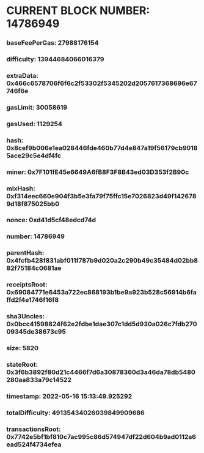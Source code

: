 # CURRENT BLOCK NUMBER: 14786949

### baseFeePerGas: 27988176154
### difficulty: 13944684066016379
### extraData: 0x466c6578706f6f6c2f53302f5345202d2057617368696e67746f6e
### gasLimit: 30058619
### gasUsed: 1129254
### hash: 0x8cef9b006e1ea028446fde460b77d4e847a19f56179cb90185ace29c5e4df4fc
### miner: 0x7F101fE45e6649A6fB8F3F8B43ed03D353f2B90c
### mixHash: 0xf314eec660e904f3b5e3fa79f75ffc15e7026823d49f1426789d18f875025bb0
### nonce: 0xd41d5cf48edcd74d
### number: 14786949
### parentHash: 0x4fcfb428f831abf011f787b9d020a2c290b49c35484d02bb882f75184c0681ae
### receiptsRoot: 0x69084771e6453a722ec868193b1be9a923b528c56914b6faffd2f4e1746f16f8
### sha3Uncles: 0x0bcc41598824f62e2fdbe1dae307c1dd5d930a026c7fdb27009345de38673c95
### size: 5820
### stateRoot: 0x3f6b3892f80d21c4466f7d6a30878360d3a46da78db5480280aa833a79c14522
### timestamp: 2022-05-16 15:13:49.925292
### totalDifficulty: 49135434026039849909686
### transactionsRoot: 0x7742e5bf1bf810c7ac995c86d574947df22d604b9ad0112a6ead524f4734efea
